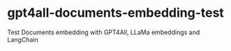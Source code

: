 # gpt4all-documents-embedding-test
Test  Documents embedding with GPT4All, LLaMa embeddings and LangChain
